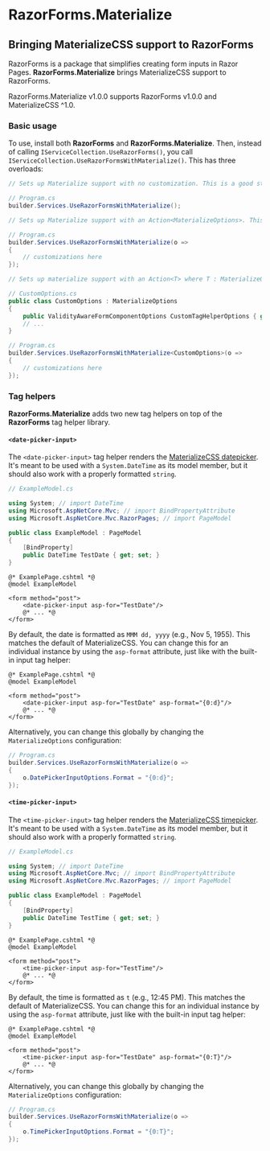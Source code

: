# RazorForms.Materialize
## Bringing MaterializeCSS support to RazorForms

RazorForms is a package that simplifies creating form inputs in Razor Pages. **RazorForms.Materialize** brings MaterializeCSS support to RazorForms.

RazorForms.Materialize v1.0.0 supports RazorForms v1.0.0 and MaterializeCSS ^1.0.

### Basic usage

To use, install both **RazorForms** and **RazorForms.Materialize**. Then, instead of calling `IServiceCollection.UseRazorForms()`, you call `IServiceCollection.UseRazorFormsWithMaterialize()`. This has three overloads:

```csharp
// Sets up Materialize support with no customization. This is a good starting point to scaffold a simple project with MaterializeCSS.

// Program.cs
builder.Services.UseRazorFormsWithMaterialize();

// Sets up Materialize support with an Action<MaterializeOptions>. This is probably how you'll use RazorForms.Materialize.

// Program.cs
builder.Services.UseRazorFormsWithMaterialize(o =>
{
    // customizations here
});

// Sets up materialize support with an Action<T> where T : MaterializeOptions. This allows you to use your own options class that extends MaterializeOptions, for example if you create your own custom RazorForms tag helpers

// CustomOptions.cs
public class CustomOptions : MaterializeOptions
{
    public ValidityAwareFormComponentOptions CustomTagHelperOptions { get; set; }
    // ...
}

// Program.cs
builder.Services.UseRazorFormsWithMaterialize<CustomOptions>(o =>
{
    // customizations here
});
```

### Tag helpers

**RazorForms.Materialize** adds two new tag helpers on top of the **RazorForms** tag helper library.

#### `<date-picker-input>`

The `<date-picker-input>` tag helper renders the [MaterializeCSS datepicker](https://materializecss.github.io/materialize/pickers.html). It's meant to be used with a `System.DateTime` as its model member, but it should also work with a properly formatted `string`.

```csharp
// ExampleModel.cs

using System; // import DateTime
using Microsoft.AspNetCore.Mvc; // import BindPropertyAttribute
using Microsoft.AspNetCore.Mvc.RazorPages; // import PageModel

public class ExampleModel : PageModel
{
    [BindProperty]
    public DateTime TestDate { get; set; }
}
```

```cshtml
@* ExamplePage.cshtml *@
@model ExampleModel

<form method="post">
    <date-picker-input asp-for="TestDate"/>
    @* ... *@
</form>
```

By default, the date is formatted as `MMM dd, yyyy` (e.g., Nov 5, 1955). This matches the default of MaterializeCSS. You can change this for an individual instance by using the `asp-format` attribute, just like with the built-in input tag helper:

```cshtml
@* ExamplePage.cshtml *@
@model ExampleModel

<form method="post">
    <date-picker-input asp-for="TestDate" asp-format="{0:d}"/>
    @* ... *@
</form>
```

Alternatively, you can change this globally by changing the `MaterializeOptions` configuration:

```csharp
// Program.cs
builder.Services.UseRazorFormsWithMaterialize(o =>
{
    o.DatePickerInputOptions.Format = "{0:d}";
});
```

#### `<time-picker-input>`

The `<time-picker-input>` tag helper renders the [MaterializeCSS timepicker](https://materializecss.github.io/materialize/pickers.html). It's meant to be used with a `System.DateTime` as its model member, but it should also work with a properly formatted `string`.

```csharp
// ExampleModel.cs

using System; // import DateTime
using Microsoft.AspNetCore.Mvc; // import BindPropertyAttribute
using Microsoft.AspNetCore.Mvc.RazorPages; // import PageModel

public class ExampleModel : PageModel
{
    [BindProperty]
    public DateTime TestTime { get; set; }
}
```

```cshtml
@* ExamplePage.cshtml *@
@model ExampleModel

<form method="post">
    <time-picker-input asp-for="TestTime"/>
    @* ... *@
</form>
```

By default, the time is formatted as `t` (e.g., 12:45 PM). This matches the default of MaterializeCSS. You can change this for an individual instance by using the `asp-format` attribute, just like with the built-in input tag helper:

```cshtml
@* ExamplePage.cshtml *@
@model ExampleModel

<form method="post">
    <time-picker-input asp-for="TestDate" asp-format="{0:T}"/>
    @* ... *@
</form>
```

Alternatively, you can change this globally by changing the `MaterializeOptions` configuration:

```csharp
// Program.cs
builder.Services.UseRazorFormsWithMaterialize(o =>
{
    o.TimePickerInputOptions.Format = "{0:T}";
});
```